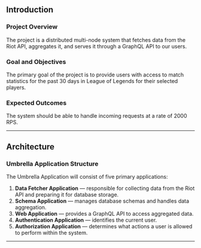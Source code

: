 ## Introduction

### Project Overview  
The project is a distributed multi-node system that fetches data from the Riot API, aggregates it, and serves it through a GraphQL API to our users.  

### Goal and Objectives  
The primary goal of the project is to provide users with access to match statistics for the past 30 days in League of Legends for their selected players.  

### Expected Outcomes  
The system should be able to handle incoming requests at a rate of 2000 RPS.  

---

## Architecture

### Umbrella Application Structure  
The Umbrella Application will consist of five primary applications:  

1. **Data Fetcher Application** — responsible for collecting data from the Riot API and preparing it for database storage.  
2. **Schema Application** — manages database schemas and handles data aggregation.  
3. **Web Application** — provides a GraphQL API to access aggregated data.  
4. **Authentication Application** — identifies the current user.  
5. **Authorization Application** — determines what actions a user is allowed to perform within the system.  

---
